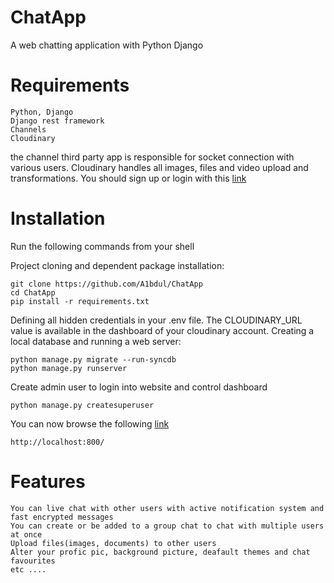 # ChatApp
A web chatting application with Python Django

# Requirements
    Python, Django
    Django rest framework
    Channels
    Cloudinary

the channel third party app is responsible for socket connection with various users.
Cloudinary handles all images, files and video upload and transformations. You should sign up or login with this [link](https://cloudinary.com/users/login)

# Installation
Run the following commands from your shell

Project cloning and dependent package installation:

    git clone https://github.com/A1bdul/ChatApp
    cd ChatApp
    pip install -r requirements.txt
    
Defining all hidden credentials in your .env file. The CLOUDINARY_URL value is available in the dashboard of your cloudinary account.
Creating a local database and running a web server:
    
    python manage.py migrate --run-syncdb
    python manage.py runserver

Create admin user to login into website and control dashboard

    python manage.py createsuperuser

You can now browse the following [link](http://localhost:8000)

    http://localhost:800/

# Features
    
    You can live chat with other users with active notification system and fast encrypted messages
    You can create or be added to a group chat to chat with multiple users at once
    Upload files(images, documents) to other users
    Alter your profic pic, background picture, deafault themes and chat favourites
    etc ....
    
